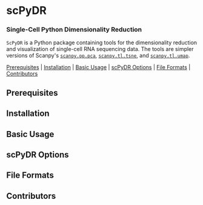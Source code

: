# scPyDR
### Single-Cell Python Dimensionality Reduction
`ScPyDR` is a Python package containing tools for the dimensionality reduction and visualization of single-cell RNA sequencing data. The tools are simpler versions of Scanpy's [`scanpy.pp.pca`](https://scanpy.readthedocs.io/en/stable/generated/scanpy.pp.pca.html), [`scanpy.tl.tsne`](https://scanpy.readthedocs.io/en/stable/generated/scanpy.tl.tsne.html), and [`scanpy.tl.umap`](https://scanpy.readthedocs.io/en/stable/generated/scanpy.tl.umap.html).

[Prerequisites](#Prerequisites) | [Installation](#Installation) | [Basic Usage](#Usage) | [scPyDR Options](#Options) | [File Formats](#Formats) | 
[Contributors](#Contributors)

## Prerequisites<a name="Prerequisites"></a>


## Installation<a name="Installation"></a>


## Basic Usage<a name="Usage"></a>


## scPyDR Options<a name="Options"></a>


## File Formats<a name="Formats"></a>


## Contributors<a name="Contributors"></a>

